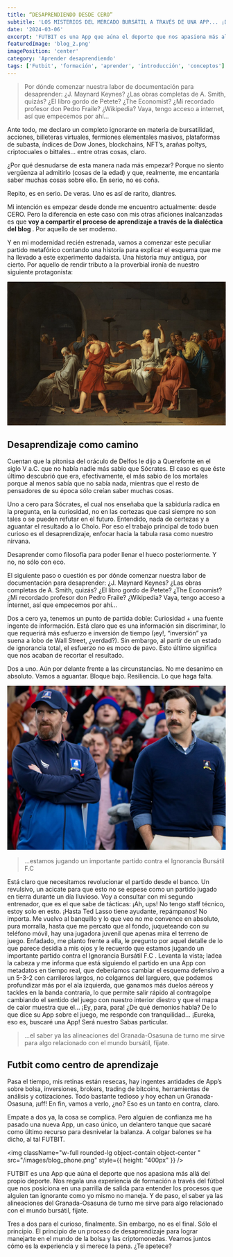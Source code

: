 ```yaml
---
title: “DESAPRENDIENDO DESDE CERO”
subtitle: 'LOS MISTERIOS DEL MERCADO BURSÁTIL A TRAVÉS DE UNA APP... ¡DE FÚTBOL!'
date: '2024-03-06'
excerpt: 'FUTBIT es una App que aúna el deporte que nos apasiona más allá del propio deporte. Nos regala una experiencia de formación a través del fútbol que nos posiciona en una parrilla de salida para entender los procesos que alguien tan ignorante como yo mismo no maneja.'
featuredImage: 'blog_2.png'
imagePosition: 'center'
category: 'Aprender desaprendiendo'
tags: ['Futbit', 'formación', 'aprender', 'introducción', 'conceptos']
---
```


> Por dónde comenzar nuestra labor de documentación para
> desaprender: ¿J. Maynard Keynes? ¿Las obras completas de A. Smith,
> quizás? ¿El libro gordo de Petete? ¿The Economist? ¿Mi recordado
> profesor don Pedro Fraile? ¿Wikipedia? Vaya, tengo acceso a
> internet, así que empecemos por ahí...

Ante todo, me declaro un completo ignorante en materia de bursatilidad, acciones, billeteras virtuales, fermiones elementales masivos, plataformas de subasta, índices de Dow Jones, blockchains, NFT’s, arañas poltys, criptocuales o bittales... entre otras cosas, claro.

¿Por qué desnudarse de esta manera nada más empezar? Porque no
siento vergüenza al admitirlo (cosas de la edad) y que, realmente,
me encantaría saber muchas cosas sobre ello. En serio, no es coña.

Repito, es en serio. De veras. Uno es así de rarito, diantres.

Mi intención es empezar desde donde me encuentro actualmente: desde CERO. Pero la diferencia en este caso con mis otras aficiones inalcanzadas es que <strong>voy a compartir el proceso de aprendizaje a través de la dialéctica del blog </strong>. Por aquello de ser moderno.

Y en mi modernidad recién estrenada, vamos a comenzar este peculiar partido metafórico contando una historia para explicar el esquema que me ha llevado a este experimento dadaísta. Una historia muy antigua, por cierto. Por aquello de rendir tributo a la proverbial ironía de nuestro siguiente protagonista:

<img src="/images/David_-_The_Death_of_Socrates.jpg" alt="The Death of Socrates" className="rounded-lg"/>

## Desaprendizaje como camino

Cuentan que la pitonisa del oráculo de Delfos le dijo a Querefonte
en el siglo V a.C. que no había nadie más sabio que Sócrates. El
caso es que éste último descubrió que era, efectivamente, el más
sabio de los mortales porque al menos sabía que no sabía nada, mientras que el resto de pensadores de su época sólo creían saber muchas cosas.

Uno a cero para Sócrates, el cual nos enseñaba que la sabiduría radica en la pregunta, en la curiosidad, no en las certezas que casi siempre no son tales o se pueden refutar en el futuro. Entendido, nada de certezas y a aguantar el resultado a lo Cholo.
Por eso el trabajo principal de todo buen curioso es el desaprendizaje, enfocar hacia la tabula rasa como nuestro nirvana.

Desaprender como filosofía para poder llenar el hueco posteriormente. Y no, no sólo con eco.

El siguiente paso o cuestión es por dónde comenzar nuestra labor de documentación para desaprender: ¿J. Maynard Keynes? ¿Las obras
completas de A. Smith, quizás? ¿El libro gordo de Petete? ¿The
Economist? ¿Mi recordado profesor don Pedro Fraile? ¿Wikipedia?
Vaya, tengo acceso a internet, así que empecemos por ahí...

Dos a cero ya, tenemos un punto de partida doble: Curiosidad + una fuente ingente de información. Está claro que es una información sin discriminar, lo que requerirá más esfuerzo e inversión de tiempo (¡ey!, “inversión” ya suena a lobo de Wall Street, ¿verdad?). Sin embargo, al partir de un estado de ignorancia total, el esfuerzo no es moco de pavo. Esto último significa que nos acaban de recortar el resultado.

Dos a uno. Aún por delante frente a las circunstancias. No me
desanimo en absoluto. Vamos a aguantar. Bloque bajo. Resiliencia. Lo que haga falta.

<img src="/images/2937.webp" className="rounded-lg"/>

> ...estamos jugando un importante partido contra el Ignorancia
> Bursátil F.C

Está claro que necesitamos revolucionar el partido desde el banco.
Un revulsivo, un acicate para que esto no se espese como un partido jugado en tierra durante un día lluvioso. Voy a consultar con mi segundo entrenador, que es el que sabe de tácticas: ¡Ah, ups! No tengo staff técnico, estoy solo en esto. ¡Hasta Ted Lasso tiene ayudante, repámpanos! No importa. Me vuelvo al banquillo y lo que veo no me convence en absoluto, pura morralla, hasta que me percato que al fondo, juqueteando con su teléfono móvil, hay una jugadora juvenil que apenas mira el terreno de juego. Enfadado, me planto frente a ella, le pregunto por aquel detalle de lo que parece desidia a mis ojos y le recuerdo que estamos jugando un importante partido contra el Ignorancia
Bursátil F.C . Levanta la vista; ladea la cabeza y me informa que está siguiendo el partido en una App con metadatos en tiempo real, que deberíamos cambiar el esquema defensivo a un 5-3-2 con carrileros largos, no colgarnos del larguero, que podemos profundizar más por el ala izquierda, que ganamos más duelos aéreos y tackles en la banda contraria, lo que permite salir rápido al contragolpe cambiando el sentido del juego con nuestro interior diestro y que el mapa de calor muestra que el... ¡Ey, para, para! ¿De qué demonios habla? De lo que dice su App sobre el juego, me responde con tranquilidad... ¡Eureka, eso es, buscaré una App! Será nuestro
Sabas particular.

> ...el saber ya las alineaciones del Granada-Osasuna de turno me sirve para algo relacionado con el mundo bursátil, fíjate.

## Futbit como centro de aprendizaje

Pasa el tiempo, mis retinas están resecas, hay ingentes antidades
de App’s sobre bolsa, inversiones, brokers, trading de bitcoins,
herramientas de análisis y cotizaciones. Todo bastante tedioso y hoy echan un Granada-Osasuna, ¡uff! En fin, vamos a verlo, ¿no? Eso es un tanto en contra, claro.

Empate a dos ya, la cosa se complica. Pero alguien de confianza me
ha pasado una nueva App, un caso único, un delantero tanque que
sacaré como último recurso para desnivelar la balanza. A colgar
balones se ha dicho, al tal FUTBIT.

<img
className="w-full rounded-lg object-contain object-center "
src="/images/blog_phone.png"
style={{ height: "400px" }}
/>

FUTBIT es una App que aúna el deporte que nos apasiona más allá
del propio deporte. Nos regala una experiencia de formación a través del fútbol que nos posiciona en una parrilla de salida para entender los procesos que alguien tan ignorante como yo mismo no maneja. Y de paso, el saber ya las alineaciones del Granada-Osasuna de turno me sirve para algo relacionado con el mundo bursátil, fíjate.

Tres a dos para el curioso, finalmente. Sin embargo, no es el final. Sólo el principio. El principio de un proceso de desaprendizaje para lograr manejarte en el mundo de la
bolsa y las criptomonedas. Veamos juntos cómo es la experiencia y si merece la pena. ¿Te apetece?
